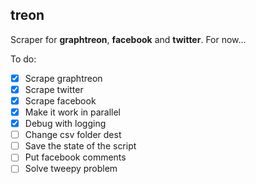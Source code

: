 ## treon
Scraper for **graphtreon**, **facebook** and **twitter**. 
For now...

To do:
- [X] Scrape graphtreon
- [X] Scrape twitter
- [X] Scrape facebook
- [X] Make it work in parallel
- [X] Debug with logging
- [ ] Change csv folder dest
- [ ] Save the state of the script
- [ ] Put facebook comments
- [ ] Solve tweepy problem
